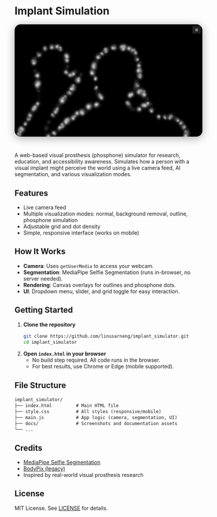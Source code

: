 

# Implant Simulation

<p align="center">
  <img src="images/ss_01.png" alt="Implant Simulator Screenshot" style="max-width: 100%; border-radius: 16px; box-shadow: 0 4px 24px #0005; margin-bottom: 24px;">
</p>

A web-based visual prosthesis (phosphone) simulator for research, education, and accessibility awareness. Simulates how a person with a visual implant might perceive the world using a live camera feed, AI segmentation, and various visualization modes.


## Features

- Live camera feed
- Multiple visualization modes: normal, background removal, outline, phosphone simulation
- Adjustable grid and dot density
- Simple, responsive interface (works on mobile)


## How It Works

- **Camera**: Uses `getUserMedia` to access your webcam.
- **Segmentation**: MediaPipe Selfie Segmentation (runs in-browser, no server needed).
- **Rendering**: Canvas overlays for outlines and phosphone dots.
- **UI**: Dropdown menu, slider, and grid toggle for easy interaction.

## Getting Started

1. **Clone the repository**
   ```sh
   git clone https://github.com/linusarneng/implant_simulator.git
   cd implant_simulator
   ```
2. **Open `index.html` in your browser**
   - No build step required. All code runs in the browser.
   - For best results, use Chrome or Edge (mobile supported).

## File Structure

```
implant_simulator/
├── index.html         # Main HTML file
├── style.css          # All styles (responsive/mobile)
├── main.js            # App logic (camera, segmentation, UI)
├── docs/              # Screenshots and documentation assets
└── ...
```

## Credits
- [MediaPipe Selfie Segmentation](https://google.github.io/mediapipe/solutions/selfie_segmentation.html)
- [BodyPix (legacy)](https://github.com/tensorflow/tfjs-models/tree/master/body-pix)
- Inspired by real-world visual prosthesis research

## License

MIT License. See [LICENSE](LICENSE) for details.

